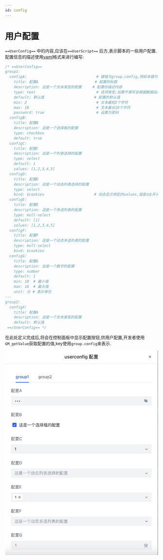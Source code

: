 ```yaml
---
id: config
---
```


# 用户配置

`==UserConfig==` 中的内容,应该在`==UserScript==` 后方,表示脚本的一些用户配置.配置信息的描述使用[yaml](https://yaml.org/)格式来进行编写:

```js
/* ==UserConfig==
group1:
  configA:                                # 键值为group.config,例如本键为:group1.configA
    title: 配置A                          # 配置的标题
    description: 这是一个文本类型的配置     # 配置的描述内容
    type: text                            # 选项类型,如果不填写会根据数据自动识别
    default: 默认值                       # 配置的默认值
    min: 2                                # 文本最短2个字符
    max: 18                               # 文本最长18个字符
    password: true                        # 设置为密码
  configB:
    title: 配置B
    description: 这是一个选择框的配置
    type: checkbox
    default: true
  configC:
    title: 配置C
    description: 这是一个列表选择的配置
    type: select
    default: 1
    values: [1,2,3,4,5]
  configD:
    title: 配置D
    description: 这是一个动态列表选择的配置
    type: select
    bind: $cookies                       # 动态显示绑定的values,值是以$开头的key,value需要是一个数组
  configE:
    title: 配置E
    description: 这是一个多选列表的配置
    type: mult-select
    default: [1]
    values: [1,2,3,4,5]
  configF:
    title: 配置F
    description: 这是一个动态多选列表的配置
    type: mult-select
    bind: $cookies
  configG:
    title: 配置G
    description: 这是一个数字的配置
    type: number
    default: 1
    min: 10  # 最小值
    max: 16  # 最大值
    unit: 分 # 表示单位
---
group2:
  configX:
    title: 配置A
    description: 这是一个文本类型的配置
    default: 默认值
 ==/UserConfig== */
```

在此处定义完成后,将会在控制面板中显示配置按钮,供用户配置,开发者使用`GM_getValue`获取配置的值,key使用`group.config`来表示.

![](./config.assets/image-20210621213013631.png)